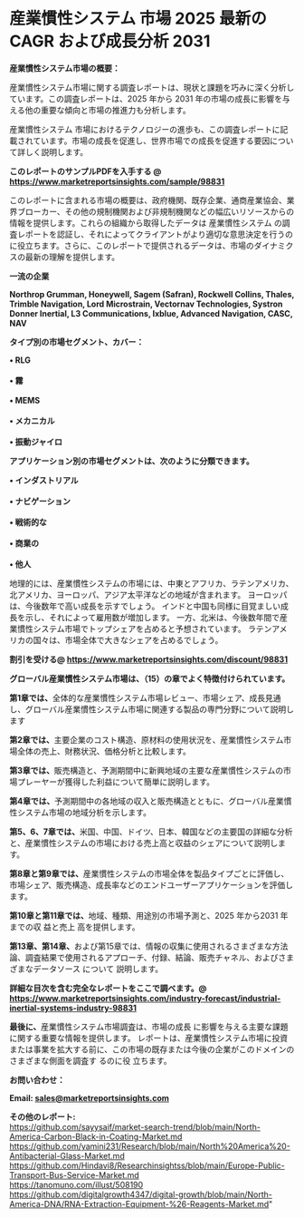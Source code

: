 # 産業慣性システム 市場 2025 最新の CAGR および成長分析 2031

<strong><b>産業慣性システム市場の概要：</b></strong>

産業慣性システム市場に関する調査レポートは、現状と課題を巧みに深く分析しています。この調査レポートは、2025 年から 2031 年の市場の成長に影響を与える他の重要な傾向と市場の推進力も分析します。

産業慣性システム 市場におけるテクノロジーの進歩も、この調査レポートに記載されています。市場の成長を促進し、世界市場での成長を促進する要因について詳しく説明します。

<strong>このレポートのサンプルPDFを入手する @ <a href=https://www.marketreportsinsights.com/sample/98831>https://www.marketreportsinsights.com/sample/98831</a></strong>

このレポートに含まれる市場の概要は、政府機関、既存企業、通商産業協会、業界ブローカー、その他の規制機関および非規制機関などの幅広いリソースからの情報を提供します。これらの組織から取得したデータは 産業慣性システム の調査レポートを認証し、それによってクライアントがより適切な意思決定を行うのに役立ちます。さらに、このレポートで提供されるデータは、市場のダイナミクスの最新の理解を提供します。

<strong>一流の企業</strong>

<strong><b>Northrop Grumman, Honeywell, Sagem (Safran), Rockwell Collins, Thales, Trimble Navigation, Lord Microstrain, Vectornav Technologies, Systron Donner Inertial, L3 Communications, Ixblue, Advanced Navigation, CASC, NAV</b></strong>

<strong><b>タイプ別の市場セグメント、カバー：</b></strong>

<strong>• RLG<br><br>• 霧<br><br>• MEMS<br><br>• メカニカル<br><br>• 振動ジャイロ</strong>

<strong><b>アプリケーション別の市場セグメントは、次のように分類できます。</b></strong>

<strong>• インダストリアル<br><br>• ナビゲーション<br><br>• 戦術的な<br><br>• 商業の<br><br>• 他人</strong>

 地理的には、産業慣性システムの市場には、中東とアフリカ、ラテンアメリカ、北アメリカ、ヨーロッパ、アジア太平洋などの地域が含まれます。 ヨーロッパは、今後数年で高い成長を示すでしょう。 インドと中国も同様に目覚ましい成長を示し、それによって雇用数が増加します。 一方、北米は、今後数年間で産業慣性システム市場でトップシェアを占めると予想されています。 ラテンアメリカの国々は、市場全体で大きなシェアを占めるでしょう。

<strong>割引を受ける@ <a href=https://www.marketreportsinsights.com/discount/98831>https://www.marketreportsinsights.com/discount/98831</a></strong>

<strong><b>グローバル産業慣性システム市場は、（15）の章でよく特徴付けられています。</b></strong>

<strong><b>第</b></strong><strong><b>1章では、</b></strong>全体的な産業慣性システム市場レビュー、市場シェア、成長見通し、グローバル産業慣性システム市場に関連する製品の専門分野について説明します

<strong><b>第2章では、</b></strong>主要企業のコスト構造、原材料の使用状況を、産業慣性システム市場全体の売上、財務状況、価格分析と比較します。

<strong><b>第3章では、</b></strong>販売構造と、予測期間中に新興地域の主要な産業慣性システムの市場プレーヤーが獲得した利益について簡単に説明します。

<strong><b>第4章では、</b></strong>予測期間中の各地域の収入と販売構造とともに、グローバル産業慣性システム市場の地域分析を示します。

<strong><b>第5、6、7章では、</b></strong>米国、中国、ドイツ、日本、韓国などの主要国の詳細な分析と、産業慣性システムの市場における売上高と収益のシェアについて説明します。

<strong><b>第8章と第9章では、</b></strong>産業慣性システムの市場全体を製品タイプごとに評価し、市場シェア、販売構造、成長率などのエンドユーザーアプリケーションを評価します。

<strong><b>第10章と第11章では、</b></strong>地域、種類、用途別の市場予測と、2025 年から2031 年までの収 益と売上 高を提供します。

<strong><b>第13章、第14章、</b></strong>および第15章では、情報の収集に使用されるさまざまな方法論、調査結果で使用されるアプローチ、付録、結論、販売チャネル、およびさまざまなデータソース について 説明します。

<strong>詳細な目次を含む完全なレポートをここで調べます。@ <a href=https://www.marketreportsinsights.com/industry-forecast/industrial-inertial-systems-industry-98831>https://www.marketreportsinsights.com/industry-forecast/industrial-inertial-systems-industry-98831</a></strong>

<strong><b>最後に、</b></strong>産業慣性システム市場調査は、市場の成長 に影響を</a>与える主要な課題に関する重要な情報を提供します。 レポートは、産業慣性システム市場に投資または事業を拡大する前に、この市場の既存または今後の企業がこのドメインのさまざまな側面を調査す るのに役 立ちます。

<strong><b>お問い合わせ：</b></strong>

<strong>Email: </strong><a href=mailto:sales@marketreportsinsights.com><strong>sales@marketreportsinsights.com</strong></a>

<strong>その他のレポート:</strong>
<br>
<a href=https://github.com/sayysaif/market-search-trend/blob/main/North-America-Carbon-Black-in-Coating-Market.md>https://github.com/sayysaif/market-search-trend/blob/main/North-America-Carbon-Black-in-Coating-Market.md</a>
<br>
<a href=https://github.com/yamini231/Research/blob/main/North%20America%20-Antibacterial-Glass-Market.md>https://github.com/yamini231/Research/blob/main/North%20America%20-Antibacterial-Glass-Market.md</a>
<br>
<a href=https://github.com/Hindavi8/Researchinsightss/blob/main/Europe-Public-Transport-Bus-Service-Market.md>https://github.com/Hindavi8/Researchinsightss/blob/main/Europe-Public-Transport-Bus-Service-Market.md</a>
<br>
<a href=https://tanomuno.com/illust/508190>https://tanomuno.com/illust/508190</a>
<br>
<a href=https://github.com/digitalgrowth4347/digital-growth/blob/main/North-America-DNA/RNA-Extraction-Equipment-%26-Reagents-Market.md>https://github.com/digitalgrowth4347/digital-growth/blob/main/North-America-DNA/RNA-Extraction-Equipment-%26-Reagents-Market.md</a>"
